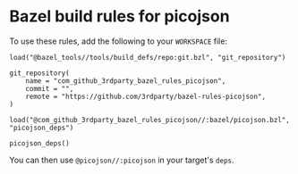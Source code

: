 # Bazel build rules for picojson

To use these rules, add the following to your `WORKSPACE` file:

```bazel
load("@bazel_tools//tools/build_defs/repo:git.bzl", "git_repository")

git_repository(
    name = "com_github_3rdparty_bazel_rules_picojson",
    commit = "",
    remote = "https://github.com/3rdparty/bazel-rules-picojson",
)

load("@com_github_3rdparty_bazel_rules_picojson//:bazel/picojson.bzl", "picojson_deps")

picojson_deps()
```

You can then use `@picojson//:picojson` in your target's `deps`.
